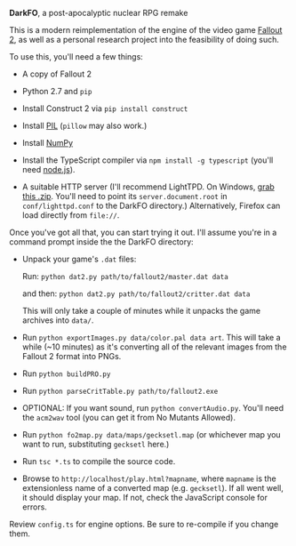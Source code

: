 **DarkFO**, a post-apocalyptic nuclear RPG remake

This is a modern reimplementation of the engine of the video game [Fallout 2](http://en.wikipedia.org/wiki/Fallout_2), as well as a personal research project into the feasibility of doing such.

To use this, you'll need a few things:

- A copy of Fallout 2

- Python 2.7 and `pip`

- Install Construct 2 via `pip install construct`

- Install [PIL](http://www.pythonware.com/products/pil/) (`pillow` may also work.)

- Install [NumPy](http://www.numpy.org/)

- Install the TypeScript compiler via `npm install -g typescript` (you'll need [node.js](https://nodejs.org/en/)).

- A suitable HTTP server (I'll recommend LightTPD. On Windows, [grab this .zip](http://en.wlmp-project.net/downloads.php?cat=lighty). You'll need to point its `server.document.root` in `conf/lighttpd.conf` to the DarkFO directory.) Alternatively, Firefox can load directly from `file://`.

Once you've got all that, you can start trying it out. I'll assume you're in a command prompt inside the the DarkFO directory:

- Unpack your game's `.dat` files:

    Run: `python dat2.py path/to/fallout2/master.dat data`

    and then: `python dat2.py path/to/fallout2/critter.dat data`

    This will only take a couple of minutes while it unpacks the game archives into `data/`.

- Run `python exportImages.py data/color.pal data art`. This will take a while (~10 minutes) as it's converting all of the relevant images from the Fallout 2 format into PNGs.

- Run `python buildPRO.py`

- Run `python parseCritTable.py path/to/fallout2.exe`

- OPTIONAL: If you want sound, run `python convertAudio.py`. You'll need the `acm2wav` tool (you can get it from No Mutants Allowed). 

- Run `python fo2map.py data/maps/gecksetl.map` (or whichever map you want to run, substituting `gecksetl` here.)

- Run `tsc *.ts` to compile the source code.

- Browse to `http://localhost/play.html?mapname`, where `mapname` is the extensionless name of a converted map (e.g. `gecksetl`). If all went well, it should display your map. If not, check the JavaScript console for errors.

Review `config.ts` for engine options. Be sure to re-compile if you change them.